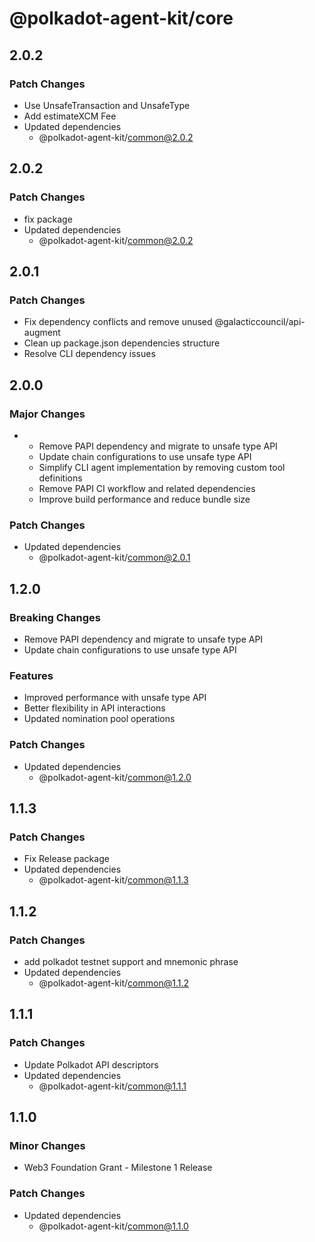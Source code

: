 # @polkadot-agent-kit/core

## 2.0.2

### Patch Changes

- Use UnsafeTransaction and UnsafeType
- Add estimateXCM Fee 
- Updated dependencies
  - @polkadot-agent-kit/common@2.0.2

## 2.0.2

### Patch Changes

- fix package
- Updated dependencies
  - @polkadot-agent-kit/common@2.0.2

## 2.0.1

### Patch Changes

- Fix dependency conflicts and remove unused @galacticcouncil/api-augment
- Clean up package.json dependencies structure
- Resolve CLI dependency issues

## 2.0.0

### Major Changes

- - Remove PAPI dependency and migrate to unsafe type API
  - Update chain configurations to use unsafe type API
  - Simplify CLI agent implementation by removing custom tool definitions
  - Remove PAPI CI workflow and related dependencies
  - Improve build performance and reduce bundle size

### Patch Changes

- Updated dependencies
  - @polkadot-agent-kit/common@2.0.1

## 1.2.0

### Breaking Changes

- Remove PAPI dependency and migrate to unsafe type API
- Update chain configurations to use unsafe type API

### Features

- Improved performance with unsafe type API
- Better flexibility in API interactions
- Updated nomination pool operations

### Patch Changes

- Updated dependencies
  - @polkadot-agent-kit/common@1.2.0

## 1.1.3

### Patch Changes

- Fix Release package
- Updated dependencies
  - @polkadot-agent-kit/common@1.1.3

## 1.1.2

### Patch Changes

- add polkadot testnet support and mnemonic phrase
- Updated dependencies
  - @polkadot-agent-kit/common@1.1.2

## 1.1.1

### Patch Changes

- Update Polkadot API descriptors
- Updated dependencies
  - @polkadot-agent-kit/common@1.1.1

## 1.1.0

### Minor Changes

- Web3 Foundation Grant - Milestone 1 Release

### Patch Changes

- Updated dependencies
  - @polkadot-agent-kit/common@1.1.0
